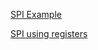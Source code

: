 [SPI Example](https://github.com/Z-The-Programmer/STM32-Code/tree/main/How%20To%20Write%20An%20STM32%20SPI%20Driver%20(Full-Duplex%20Master%20Mode))

[SPI using registers](https://controllerstech.com/spi-using-registers-in-stm32/)
